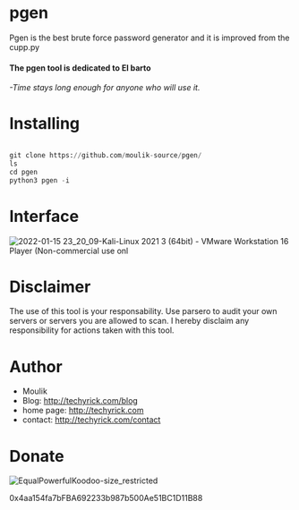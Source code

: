 # pgen
Pgen is the best brute force password generator and it is improved from the cupp.py 

#### The pgen tool is dedicated to El barto

*-Time stays long enough for anyone who will use it.*

# Installing 

```python 

git clone https://github.com/moulik-source/pgen/
ls
cd pgen 
python3 pgen -i 

```
# Interface

![2022-01-15 23_20_09-Kali-Linux 2021 3 (64bit) - VMware Workstation 16 Player (Non-commercial use onl](https://user-images.githubusercontent.com/62848840/149632316-9318f701-416f-4b07-96b8-6fcb905a6893.png)

# Disclaimer

The use of this tool is your responsability. Use parsero to audit your own servers or servers you are allowed to scan. I hereby disclaim any responsibility for actions taken with this tool.

# **Author**

- Moulik
- Blog: http://techyrick.com/blog
- home page: http://techyrick.com
- contact: http://techyrick.com/contact

# Donate 

![EqualPowerfulKoodoo-size_restricted](https://user-images.githubusercontent.com/62848840/149632423-3df09ede-e8bb-4df9-b5e3-7a4686b85d6b.gif)

0x4aa154fa7bFBA692233b987b500Ae51BC1D11B88
